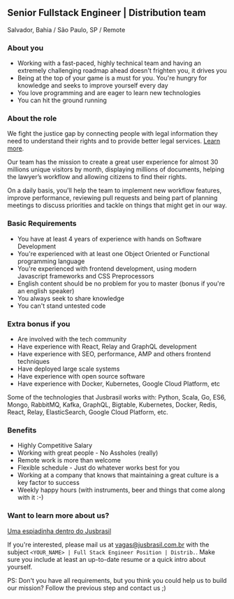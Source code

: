 ## Senior Fullstack Engineer | Distribution team
Salvador, Bahia / São Paulo, SP / Remote

### About you
- Working with a fast-paced, highly technical team and having an extremely challenging roadmap ahead doesn't frighten you, it drives you
- Being at the top of your game is a must for you. You're hungry for knowledge and seeks to improve yourself every day
- You love programming and are eager to learn new technologies
- You can hit the ground running

### About the role
We fight the justice gap by connecting people with legal information they need to understand their rights and to provide better legal services. [Learn more](https://sobre.jusbrasil.com.br/).

Our team has the mission to create a great user experience for almost 30 millions unique visitors by month, displaying millions of documents, helping the lawyer’s workflow and allowing citizens to find their rights.

On a daily basis, you'll help the team to implement new workflow features, improve performance, reviewing pull requests and being part of planning meetings to discuss priorities and tackle on things that might get in our way.


### Basic Requirements
 - You have at least 4 years of experience with hands on Software Development
 - You're experienced with at least one Object Oriented or Functional programming language
 - You're experienced with frontend development, using modern Javascript frameworks and CSS Preprocessors
 - English content should be no problem for you to master (bonus if you're an english speaker)
 - You always seek to share knowledge
 - You can't stand untested code

### Extra bonus if you
 - Are involved with the tech community
 - Have experience with React, Relay and GraphQL development
 - Have experience with SEO, performance, AMP and others frontend techniques
 - Have deployed large scale systems
 - Have experience with open source software
 - Have experience with Docker, Kubernetes, Google Cloud Platform, etc


Some of the technologies that Jusbrasil works with: Python, Scala, Go, ES6, Mongo, RabbitMQ, Kafka, GraphQL, Bigtable, Kubernetes, Docker, Redis, React, Relay, ElasticSearch, Google Cloud Platform, etc.

### Benefits
 - Highly Competitive Salary
 - Working with great people - No Assholes (really)
 - Remote work is more than welcome 
 - Flexible schedule - Just do whatever works best for you
 - Working at a company that knows that maintaining a great culture is a key factor to success
 - Weekly happy hours (with instruments, beer and things that come along with it :-)

### Want to learn more about us?
 [Uma espiadinha dentro do Jusbrasil](https://danielmurta.jusbrasil.com.br/artigos/383937197/o-o-uma-espiadinha-dentro-do-jusbrasil)

If you're interested, please mail us at vagas@jusbrasil.com.br with the subject `<YOUR_NAME> | Full Stack Engineer Position | Distrib.`.
Make sure you include at least an up-to-date resume or a quick intro about yourself.

PS: Don't you have all requirements, but you think you could help us to build our mission? Follow the previous step and contact us ;)
